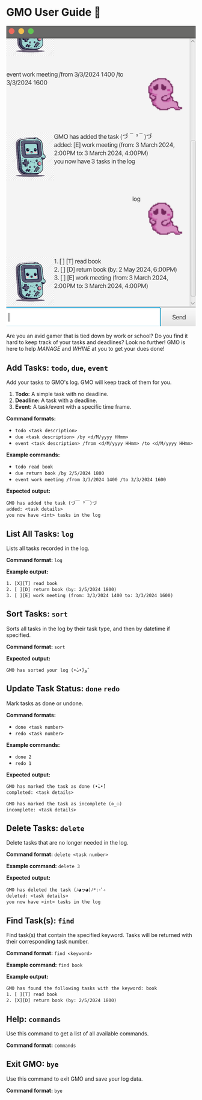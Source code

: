 # GMO User Guide 🤖

![Screenshot of gmo ui](Ui.png)

Are you an avid gamer that is tied down by work or school? Do you find it hard to keep track of your tasks and deadlines? 
Look no further! GMO is here to help _MANAGE_ and _WHINE_ at you to get your dues done!

## Add Tasks:  `todo`, `due`, `event`

Add your tasks to GMO's log. GMO will keep track of them for you.
1. **Todo:** A simple task with no deadline.
2. **Deadline:** A task with a deadline.
3. **Event:** A task/event with a specific time frame.

**Command formats:** 
- `todo <task description>`
- `due <task description> /by <d/M/yyyy HHmm>`
- `event <task description> /from <d/M/yyyy HHmm> /to <d/M/yyyy HHmm>`

**Example commands:**
- `todo read book`
- `due return book /by 2/5/2024 1800`
- `event work meeting /from 3/3/2024 1400 /to 3/3/2024 1600`

**Expected output:**
```
GMO has added the task (づ￣ ³￣)づ
added: <task details>
you now have <int> tasks in the log
```

## List All Tasks: `log`
Lists all tasks recorded in the log.

**Command format:** `log`

**Example output:**
```
1. [X][T] read book
2. [ ][D] return book (by: 2/5/2024 1800)
3. [ ][E] work meeting (from: 3/3/2024 1400 to: 3/3/2024 1600)
```

## Sort Tasks: `sort`
Sorts all tasks in the log by their task type, and then by datetime if specified.

**Command format:** `sort`

**Expected output:**
```
GMO has sorted your log (•̀ᴗ•́)و ̑
```
## Update Task Status: `done` `redo`
Mark tasks as done or undone.

**Command formats:** 
- `done <task number>`
- `redo <task number>`

**Example commands:**
- `done 2`
- `redo 1`

**Expected output:**
```
GMO has marked the task as done (•̀ᴗ•́)
completed: <task details>
```
```
GMO has marked the task as incomplete (⊙_☉)
incomplete: <task details>
```

## Delete Tasks: `delete`
Delete tasks that are no longer needed in the log.

**Command format:** `delete <task number>`

**Example command:** `delete 3`

**Expected output:**
```
GMO has deleted the task (ﾉ◕ヮ◕)ﾉ*:･ﾟ✧
deleted: <task details>
you now have <int> tasks in the log
```

## Find Task(s): `find`
Find task(s) that contain the specified keyword. Tasks will be returned with their corresponding task number.

**Command format:** `find <keyword>`

**Example command:** `find book`

**Example output:**
```
GMO has found the following tasks with the keyword: book
1. [ ][T] read book
2. [X][D] return book (by: 2/5/2024 1800)
```
## Help: `commands`
Use this command to get a list of all available commands.

**Command format:** `commands`

## Exit GMO: `bye`
Use this command to exit GMO and save your log data.

**Command format:** `bye`

